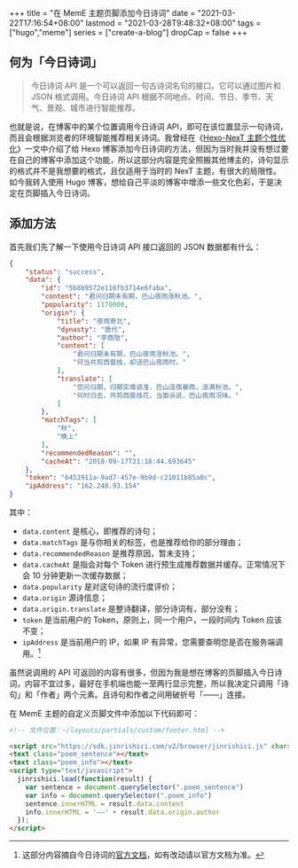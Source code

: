 +++
title = "在 MemE 主题页脚添加今日诗词"
date = "2021-03-22T17:16:54+08:00"
lastmod = "2021-03-28T9:48:32+08:00"
tags = ["hugo","meme"]
series = ["create-a-blog"]
dropCap = false
+++

## 何为「今日诗词」

> 今日诗词 API 是一个可以返回一句古诗词名句的接口。它可以通过图片和 JSON 格式调用。今日诗词 API 根据不同地点、时间、节日、季节、天气、景观、城市进行智能推荐。

也就是说，在博客中的某个位置调用今日诗词 API，即可在该位置显示一句诗词，而且会根据浏览者的环境智能推荐相关诗词。我曾经在《[Hexo-NexT 主题个性优化](/tech/website/hexo-theme-next-customization/)》一文中介绍了给 Hexo 博客添加今日诗词的方法，但因为当时我并没有想过要在自己的博客中添加这个功能，所以这部分内容是完全照搬其他博主的，诗句显示的格式并不是我想要的格式，且仅适用于当时的 NexT 主题，有很大的局限性。如今我转入使用 Hugo 博客，想给自己平淡的博客中增添一些文化色彩，于是决定在页脚插入今日诗词。

## 添加方法

首先我们先了解一下使用今日诗词 API 接口返回的 JSON 数据都有什么：

```json
{
    "status": "success",
    "data": {
        "id": "5b8b9572e116fb3714e6faba",
        "content": "君问归期未有期，巴山夜雨涨秋池。",
        "popularity": 1170000,
        "origin": {
            "title": "夜雨寄北",
            "dynasty": "唐代",
            "author": "李商隐",
            "content": [
                "君问归期未有期，巴山夜雨涨秋池。",
                "何当共剪西窗烛，却话巴山夜雨时。"
            ],
            "translate": [
                "您问归期，归期实难说准，巴山连夜暴雨，涨满秋池。",
                "何时归去，共剪西窗烛花，当面诉说，巴山夜雨况味。"
            ]
        },
        "matchTags": [
            "秋",
            "晚上"
        ],
        "recommendedReason": "",
        "cacheAt": "2018-09-17T21:18:44.693645"
    },
    "token": "6453911a-9ad7-457e-9b9d-c21011b85a0c",
    "ipAddress": "162.248.93.154"
}
```

其中：

+ `data.content` 是核心，即推荐的诗句；
+ `data.matchTags` 是与你相关的标签，也是推荐给你的部分理由；
+ `data.recommendedReason` 是推荐原因，暂未支持；
+ `data.cacheAt` 是指会对每个 Token 进行预生成推荐数据并缓存。正常情况下会 10 分钟更新一次缓存数据；
+ `data.popularity` 是对这句诗的流行度评价；
+ `data.origin` 源诗信息；
+ `data.origin.translate` 是整诗翻译，部分诗词有，部分没有；
+ `token` 是当前用户的 Token，原则上，同一个用户，一段时间内 Token 应该不变；
+ `ipAddress` 是当前用户的 IP，如果 IP 有异常，您需要查明您是否在服务端调用。[^1]

虽然说调用的 API 可返回的内容有很多，但因为我是想在博客的页脚插入今日诗词，内容不宜过多，最好在手机端也能一至两行显示完整，所以我决定只调用「诗句」和「作者」两个元素。且诗句和作者之间用破折号「——」连接。

在 MemE 主题的自定义页脚文件中添加以下代码即可：

```html
<!-- 文件位置：~/layouts/partials/custom/footer.html -->

<script src="https://sdk.jinrishici.com/v2/browser/jinrishici.js" charset="utf-8"></script>
<text class="poem_sentence"></text>
<text class="poem_info"></text>
<script type="text/javascript">
  jinrishici.load(function(result) {
    var sentence = document.querySelector(".poem_sentence")
    var info = document.querySelector(".poem_info")
    sentence.innerHTML = result.data.content
    info.innerHTML = '——' + result.data.origin.author
  });
</script>
```

[^1]: 这部分内容摘自今日诗词的[官方文档](https://www.jinrishici.com/doc/)，如有改动请以官方文档为准。